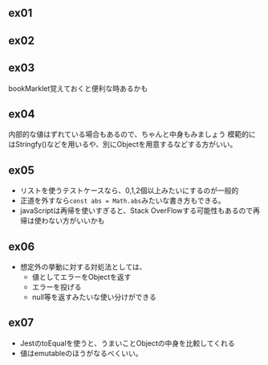 ## ex01

## ex02

## ex03
bookMarklet覚えておくと便利な時あるかも

## ex04
内部的な値はずれている場合もあるので、ちゃんと中身もみましょう
模範的にはStringfy()などを用いるや、別にObjectを用意するなどする方がいい。

## ex05
- リストを使うテストケースなら、0,1,2個以上みたいにするのが一般的
- 正道を外すなら`const abs = Math.abs`みたいな書き方もできる。
- javaScriptは再帰を使いすぎると、Stack OverFlowする可能性もあるので再帰は使わない方がいいかも

## ex06
- 想定外の挙動に対する対処法としては、
  - 値としてエラーをObjectを返す
  - エラーを投げる
  - null等を返すみたいな使い分けができる

## ex07
- JestのtoEqualを使うと、うまいことObjectの中身を比較してくれる
- 値はemutableのほうがなるべくいい。
